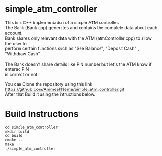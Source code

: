 # simple_atm_controller
This is a C++ implementation of a simple ATM controller.<br/>
The Bank (Bank.cpp) generates and contains the complete data about each account.<br/>
Bank shares only relevant data with the ATM (atmController.cpp) to allow the user to<br/>
perform certain functions such as "See Balance", "Deposit Cash" , "Withdraw Cash".<br/>
<br/>
The Bank doesn't share details like PIN number but let's the ATM know if entered PIN<br/>
is correct or not. 
<br/>

You can Clone the repository using this link https://github.com/AnimeshNema/simple_atm_controller.git <br/>
After that Build it using the intructions below.
# Build Instructions
	cd simple_atm_controller
	mkdir build
	cd build
	cmake ..
	make
	./simple_atm_controller
  

